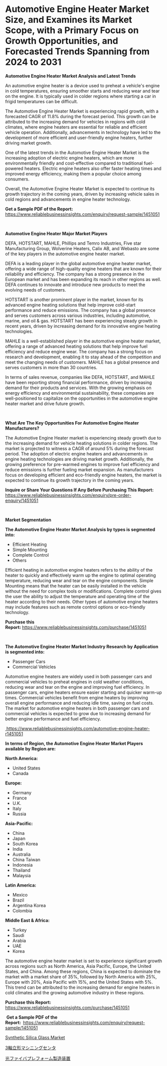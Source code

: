 <p><h1>Automotive Engine Heater Market Size, and Examines its Market Scope, with a Primary Focus on Growth Opportunities, and Forecasted Trends Spanning from 2024 to 2031</h1></p><p><strong>Automotive Engine Heater Market Analysis and Latest Trends</strong></p>
<p><p>An automotive engine heater is a device used to preheat a vehicle's engine in cold temperatures, ensuring smoother starts and reducing wear and tear on the engine. It is typically used in colder regions where starting a car in frigid temperatures can be difficult.</p><p>The Automotive Engine Heater Market is experiencing rapid growth, with a forecasted CAGR of 11.8% during the forecast period. This growth can be attributed to the increasing demand for vehicles in regions with cold climates, where engine heaters are essential for reliable and efficient vehicle operation. Additionally, advancements in technology have led to the development of more efficient and user-friendly engine heaters, further driving market growth.</p><p>One of the latest trends in the Automotive Engine Heater Market is the increasing adoption of electric engine heaters, which are more environmentally friendly and cost-effective compared to traditional fuel-powered heaters. Electric engine heaters also offer faster heating times and improved energy efficiency, making them a popular choice among consumers.</p><p>Overall, the Automotive Engine Heater Market is expected to continue its growth trajectory in the coming years, driven by increasing vehicle sales in cold regions and advancements in engine heater technology.</p></p>
<p><strong>Get a Sample PDF of the Report:&nbsp;</strong> <a href="https://www.reliablebusinessinsights.com/enquiry/request-sample/1451051">https://www.reliablebusinessinsights.com/enquiry/request-sample/1451051</a></p>
<p>&nbsp;</p>
<p><strong>Automotive Engine Heater Major Market Players</strong></p>
<p><p>DEFA, HOTSTART, MAHLE, Phillips and Temro Industries, Five star Manufacturing Group, Wolverine Heaters, Calix AB, and Webasto are some of the key players in the automotive engine heater market. </p><p>DEFA is a leading player in the global automotive engine heater market, offering a wide range of high-quality engine heaters that are known for their reliability and efficiency. The company has a strong presence in the European market and has been expanding its reach in other regions as well. DEFA continues to innovate and introduce new products to meet the evolving needs of customers.</p><p>HOTSTART is another prominent player in the market, known for its advanced engine heating solutions that help improve cold-start performance and reduce emissions. The company has a global presence and serves customers across various industries, including automotive, marine, and oil & gas. HOTSTART has been experiencing steady growth in recent years, driven by increasing demand for its innovative engine heating technologies.</p><p>MAHLE is a well-established player in the automotive engine heater market, offering a range of advanced heating solutions that help improve fuel efficiency and reduce engine wear. The company has a strong focus on research and development, enabling it to stay ahead of the competition and meet the changing needs of customers. MAHLE has a global presence and serves customers in more than 30 countries.</p><p>In terms of sales revenue, companies like DEFA, HOTSTART, and MAHLE have been reporting strong financial performance, driven by increasing demand for their products and services. With the growing emphasis on energy efficiency and environmental sustainability, these companies are well-positioned to capitalize on the opportunities in the automotive engine heater market and drive future growth.</p></p>
<p>&nbsp;</p>
<p><strong>What Are The Key Opportunities For Automotive Engine Heater Manufacturers?</strong></p>
<p><p>The Automotive Engine Heater market is experiencing steady growth due to the increasing demand for vehicle heating solutions in colder regions. The market is projected to witness a CAGR of around 5% during the forecast period. The adoption of electric engine heaters and advancements in engine heating technologies are driving market growth. Additionally, the growing preference for pre-warmed engines to improve fuel efficiency and reduce emissions is further fueling market expansion. As manufacturers focus on developing efficient and eco-friendly engine heaters, the market is expected to continue its growth trajectory in the coming years.</p></p>
<p><strong>Inquire or Share Your Questions If Any Before Purchasing This Report:</strong> <a href="https://www.reliablebusinessinsights.com/enquiry/pre-order-enquiry/1451051">https://www.reliablebusinessinsights.com/enquiry/pre-order-enquiry/1451051</a></p>
<p>&nbsp;</p>
<p><strong>Market Segmentation</strong></p>
<p><strong>The Automotive Engine Heater Market Analysis by types is segmented into:</strong></p>
<p><ul><li>Efficient Heating</li><li>Simple Mounting</li><li>Complete Control</li><li>Others</li></ul></p>
<p><p>Efficient heating in automotive engine heaters refers to the ability of the heater to quickly and effectively warm up the engine to optimal operating temperature, reducing wear and tear on the engine components. Simple Mounting means that the heater can be easily installed in the vehicle without the need for complex tools or modifications. Complete control gives the user the ability to adjust the temperature and operating time of the heater according to their needs. Other types of automotive engine heaters may include features such as remote control options or eco-friendly technology.</p></p>
<p><strong>Purchase this Report:&nbsp;</strong><a href="https://www.reliablebusinessinsights.com/purchase/1451051">https://www.reliablebusinessinsights.com/purchase/1451051</a></p>
<p>&nbsp;</p>
<p><strong>The Automotive Engine Heater Market Industry Research by Application is segmented into:</strong></p>
<p><ul><li>Passenger Cars</li><li>Commercial Vehicles</li></ul></p>
<p><p>Automotive engine heaters are widely used in both passenger cars and commercial vehicles to preheat engines in cold weather conditions, reducing wear and tear on the engine and improving fuel efficiency. In passenger cars, engine heaters ensure easier starting and quicker warm-up times. Commercial vehicles benefit from engine heaters by improving overall engine performance and reducing idle time, saving on fuel costs. The market for automotive engine heaters in both passenger cars and commercial vehicles is expected to grow due to increasing demand for better engine performance and fuel efficiency.</p></p>
<p><a href="https://www.reliablebusinessinsights.com/automotive-engine-heater-r1451051">&nbsp;https://www.reliablebusinessinsights.com/automotive-engine-heater-r1451051</a></p>
<p><strong>In terms of Region, the Automotive Engine Heater Market Players available by Region are:</strong></p>
<p>
    <p> <strong> North America: </strong>
        <ul>
            <li>United States</li>
            <li>Canada</li>
        </ul>
        </p> 
    <p> <strong> Europe: </strong>
        <ul>
            <li>Germany</li>
            <li>France</li>
            <li>U.K.</li>
            <li>Italy</li>
            <li>Russia</li>
        </ul>
        </p> 
    <p> <strong> Asia-Pacific: </strong>
        <ul>
            <li>China</li>
            <li>Japan</li>
            <li>South Korea</li>
            <li>India</li>
            <li>Australia</li>
            <li>China Taiwan</li>
            <li>Indonesia</li>
            <li>Thailand</li>
            <li>Malaysia</li>
        </ul>
        </p> 
    <p> <strong> Latin America: </strong>
        <ul>
            <li>Mexico</li>
            <li>Brazil</li>
            <li>Argentina Korea</li>
            <li>Colombia</li>
        </ul>
        </p> 
    <p> <strong> Middle East & Africa: </strong>
        <ul>
            <li>Turkey</li>
            <li>Saudi</li>
            <li>Arabia</li>
            <li>UAE</li>
            <li>Korea</li>
        </ul>
    </p>
    </p>
<p><p>The automotive engine heater market is set to experience significant growth across regions such as North America, Asia Pacific, Europe, the United States, and China. Among these regions, China is expected to dominate the market with a market share of 35%, followed by North America with 25%, Europe with 20%, Asia Pacific with 15%, and the United States with 5%. This trend can be attributed to the increasing demand for engine heaters in cold climates and the growing automotive industry in these regions.</p></p>
<p><strong>Purchase this Report: </strong><a href="https://www.reliablebusinessinsights.com/purchase/1451051">https://www.reliablebusinessinsights.com/purchase/1451051</a></p>
<p>&nbsp;<strong>Get a Sample PDF of the Report:&nbsp;&nbsp;</strong><a href="https://www.reliablebusinessinsights.com/enquiry/request-sample/1451051">https://www.reliablebusinessinsights.com/enquiry/request-sample/1451051</a></p>
<p><strong></strong></p>
<p><p><a href="https://github.com/haleemasakdiya1/Market-Research-Report-List-1/blob/main/synthetic-silica-glass-market.md">Synthetic Silica Glass Market</a></p><p><a href="https://github.com/DemarcusKuhlman/Market-Research-Report-List-1/blob/main/3302673121027.md">3軸立形マシニングセンタ</a></p><p><a href="https://github.com/lily-u-genius/Market-Research-Report-List-2/blob/main/5532687121026.md">光ファイバプレフォーム製造装置</a></p></p>